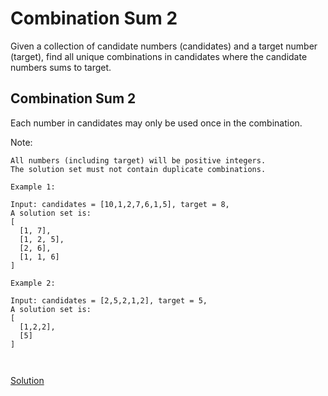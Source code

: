 # Combination Sum 2
Given a collection of candidate numbers (candidates) and a target number (target), find all unique combinations in candidates where the candidate numbers sums to target.

## Combination Sum 2
Each number in candidates may only be used once in the combination.

Note:  

    All numbers (including target) will be positive integers.
    The solution set must not contain duplicate combinations.

```
Example 1:

Input: candidates = [10,1,2,7,6,1,5], target = 8,
A solution set is:
[
  [1, 7],
  [1, 2, 5],
  [2, 6],
  [1, 1, 6]
]

Example 2:

Input: candidates = [2,5,2,1,2], target = 5,
A solution set is:
[
  [1,2,2],
  [5]
]



```



[Solution](./Solution.py)